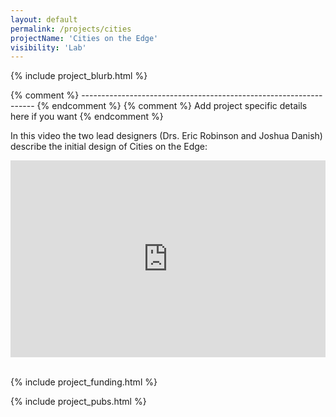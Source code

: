 ```yaml
---
layout: default
permalink: /projects/cities
projectName: 'Cities on the Edge'
visibility: 'Lab'
---
```


{% include project_blurb.html %}

{% comment %} ------------------------------------------------------------------ {% endcomment %} 
{% comment %} Add project specific details here if you want {% endcomment %} 

In this video the two lead designers (Drs. Eric Robinson and Joshua Danish) describe the initial design of Cities on the Edge:
<div style="height: 315px; width:100%; position:relative;"><iframe style="position:absolute;top:0;left:0;width:100%;height:100%;" src="https://www.youtube.com/embed/j9Vy9NVPSqw" title="YouTube video player" frameborder="0" allow="accelerometer; autoplay; clipboard-write; encrypted-media; gyroscope; picture-in-picture" allowfullscreen></iframe></div><br>

{% include project_funding.html %}

{% include project_pubs.html %}
